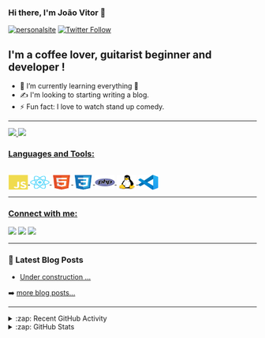 ### Hi there, I'm João Vitor 👋


[![personalsite](https://img.shields.io/website?label=jvmartins.tech&style=for-the-badge&url=https://jvmartins.tech/)](https://jvmartins.tech/)
[![Twitter Follow](https://img.shields.io/twitter/follow/jvitormts?color=1DA1F2&logo=twitter&style=for-the-badge)](https://twitter.com/intent/follow?original_referer=https://github.com/jvitormts&screen_name=ojvtmartins)

## I'm a coffee lover, guitarist beginner and developer !

- 🌱 I’m currently learning everything 🤣
- ✍️ I'm looking to starting writing a blog.
- ⚡ Fun fact: I love to watch stand up comedy.

---

 <div>
  <a href="https://github.com/jvitormts">
  <img height="180em" src="https://github-readme-stats.vercel.app/api?username=jvitormts&show_icons=true&theme=dark&include_all_commits=true&count_private=true"/>
  <img height="180em" src="https://github-readme-stats.vercel.app/api/top-langs/?username=jvitormts&layout=compact&langs_count=7&theme=dark"/>
</div>
  
  
### Languages and Tools:
  
<div style="display: inline_block"><br>
  <img align="center" alt="jvitormts-Js" height="30" width="40" src="https://raw.githubusercontent.com/devicons/devicon/master/icons/javascript/javascript-plain.svg">
  <img align="center" alt="jvitormts-React" height="30" width="40" src="https://raw.githubusercontent.com/devicons/devicon/master/icons/react/react-original.svg">
  <img align="center" alt="jvitormts-HTML" height="30" width="40" src="https://raw.githubusercontent.com/devicons/devicon/master/icons/html5/html5-original.svg">
  <img align="center" alt="jvitormts-CSS" height="30" width="40" src="https://raw.githubusercontent.com/devicons/devicon/master/icons/css3/css3-original.svg">
   <img align="center" alt="jvitormts-PHP" height="30" width="40" src="https://raw.githubusercontent.com/devicons/devicon/master/icons/php/php-original.svg">
   <img align="center" alt="jvitormts-Linux" height="30" width="40" src="https://raw.githubusercontent.com/devicons/devicon/master/icons/linux/linux-original.svg">
   <img align="center" alt="jvitormts-vscode" height="30" width="40" src="https://raw.githubusercontent.com/devicons/devicon/master/icons/vscode/vscode-original.svg">
</div>
  
---
  
### Connect with me:
  
<div> 

  <a href="https://instagram.com/jvitorsemc" target="_blank"><img src="https://img.shields.io/badge/-Instagram-%23E4405F?style=for-the-badge&logo=instagram&logoColor=white" target="_blank"></a>
  <a href = "mailto:jvitor.smartins@gmail.com"><img src="https://img.shields.io/badge/-Gmail-%23333?style=for-the-badge&logo=gmail&logoColor=white" target="_blank"></a>
  <a href="https://www.linkedin.com/in/jvtmartins/" target="_blank"><img src="https://img.shields.io/badge/-LinkedIn-%230077B5?style=for-the-badge&logo=linkedin&logoColor=white" target="_blank"></a> 
</div>


---

### 📕 Latest Blog Posts

<!-- BLOG-POST-LIST:START -->
- [Under construction ...]()
<!-- BLOG-POST-LIST:END -->

➡️ [more blog posts...]()

---

<details>
  <summary>:zap: Recent GitHub Activity</summary>
  
<!--START_SECTION:activity-->

<!--END_SECTION:activity-->

</details>

<details>
  <summary>:zap: GitHub Stats</summary>


